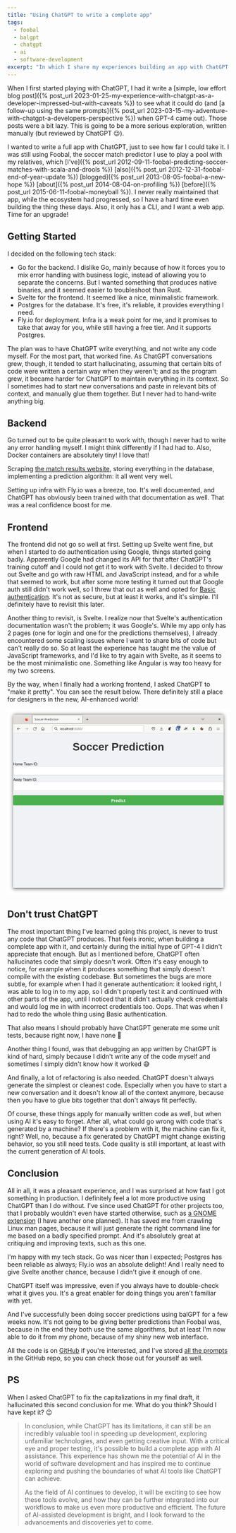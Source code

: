 ```yaml
---
title: "Using ChatGPT to write a complete app"
tags:
  - foobal
  - balgpt
  - chatgpt
  - ai
  - software-development
excerpt: "In which I share my experiences building an app with ChatGPT so I can start annoying my uncle again."
---
```

When I first started playing with ChatGPT, I had it write a [simple, low effort blog post]({% post_url 2023-01-25-my-experience-with-chatgpt-as-a-developer-impressed-but-with-caveats %}) to see what it could do (and [a follow-up using the same prompts]({% post_url 2023-03-15-my-adventure-with-chatgpt-a-developers-perspective %}) when GPT-4 came out). Those posts were a bit lazy. This is going to be a more serious exploration, written manually (but reviewed by ChatGPT 😉).

I wanted to write a full app with ChatGPT, just to see how far I could take it. I was still using Foobal, the soccer match predictor I use to play a pool with my relatives, which [I've]({% post_url 2012-09-11-foobal-predicting-soccer-matches-with-scala-and-drools %}) [also]({% post_url 2012-12-31-foobal-end-of-year-update %}) [blogged]({% post_url 2013-08-05-foobal-a-new-hope %}) [about]({% post_url 2014-08-04-on-profiling %}) [before]({% post_url 2015-06-11-foobal-moneyball %}). I never really maintained that app, while the ecosystem had progressed, so I have a hard time even building the thing these days. Also, it only has a CLI, and I want a web app. Time for an upgrade!

## Getting Started

I decided on the following tech stack:

- Go for the backend. I dislike Go, mainly because of how it forces you to mix error handling with business logic, instead of allowing you to separate the concerns. But I wanted something that produces native binaries, and it seemed easier to troubleshoot than Rust.
- Svelte for the frontend. It seemed like a nice, minimalistic framework.
- Postgres for the database. It's free, it's reliable, it provides everything I need.
- Fly.io for deployment. Infra is a weak point for me, and it promises to take that away for you, while still having a free tier. And it supports Postgres.

The plan was to have ChatGPT write everything, and not write any code myself. For the most part, that worked fine. As ChatGPT conversations grew, though, it tended to start hallucinating, assuming that certain bits of code were written a certain way when they weren't; and as the program grew, it became harder for ChatGPT to maintain everything in its context. So I sometimes had to start new conversations and paste in relevant bits of context, and manually glue them together. But I never had to hand-write anything big.

## Backend

Go turned out to be quite pleasant to work with, though I never had to write any error handling myself. I might think differently if I had had to. Also, Docker containers are absolutely tiny! I love that!

Scraping [the match results website](https://www.fcupdate.nl/voetbalcompetities/nederland/keuken-kampioen-divisie/programma-uitslagen), storing everything in the database, implementing a prediction algorithm: it all went very well.

Setting up infra with Fly.io was a breeze, too. It's well documented, and ChatGPT has obviously been trained with that documentation as well. That was a real confidence boost for me.

## Frontend

The frontend did not go so well at first. Setting up Svelte went fine, but when I started to do authentication using Google, things started going badly. Apparently Google had changed its API for that after ChatGPT's training cutoff and I could not get it to work with Svelte. I decided to throw out Svelte and go with raw HTML and JavaScript instead, and for a while that seemed to work, but after some more testing it turned out that Google auth still didn't work well, so I threw that out as well and opted for [Basic authentication](https://en.wikipedia.org/wiki/Basic_access_authentication). It's not as secure, but at least it works, and it's simple. I'll definitely have to revisit this later.

Another thing to revisit, is Svelte. I realize now that Svelte's authentication documentation wasn't the problem; it was Google's. While my app only has 2 pages (one for login and one for the predictions themselves), I already encountered some scaling issues where I want to share bits of code but can't really do so. So at least the experience has taught me the value of JavaScript frameworks, and I'd like to try again with Svelte, as it seems to be the most minimalistic one. Something like Angular is way too heavy for my two screens.

By the way, when I finally had a working frontend, I asked ChatGPT to "make it pretty". You can see the result below. There definitely still a place for designers in the new, AI-enhanced world!

![A not-very-pretty user interface](/images/2023-05-09-using-chatgpt-to-write-a-complete-app/pretty.png)

## Don't trust ChatGPT

The most important thing I've learned going this project, is never to trust any code that ChatGPT produces. That feels ironic, when building a complete app with it, and certainly during the initial hype of GPT-4 I didn't appreciate that enough. But as I mentioned before, ChatGPT often hallucinates code that simply doesn't work. Often it's easy enough to notice, for example when it produces something that simply doesn't compile with the existing codebase. But sometimes the bugs are more subtle, for example when I had it generate authentication: it looked right, I was able to log in to my app, so I didn't properly test it and continued with other parts of the app, until I noticed that it didn't actually check credentials and would log me in with incorrect credentials too. Oops. That was when I had to redo the whole thing using Basic authentication.

That also means I should probably have ChatGPT generate me some unit tests, because right now, I have none 🙊

Another thing I found, was that debugging an app written by ChatGPT is kind of hard, simply because I didn't write any of the code myself and sometimes I simply didn't know how it worked 😅

And finally, a lot of refactoring is also needed. ChatGPT doesn't always generate the simplest or cleanest code. Especially when you have to start a new conversation and it doesn't know all of the context anymore, because then you have to glue bits together that don't always fit perfectly.

Of course, these things apply for manually written code as well, but when using AI it's easy to forget. After all, what could go wrong with code that's generated by a machine? If there's a problem with it, the machine can fix it, right? Well, no, because a fix generated by ChatGPT might change existing behavior, so you still need tests. Code quality is still important, at least with the current generation of AI tools.

## Conclusion

All in all, it was a pleasant experience, and I was surprised at how fast I got something in production. I definitely feel a lot more productive using ChatGPT than I do without. I've since used ChatGPT for other projects too, that I probably wouldn't even have started otherwise, such as [a GNOME extension](https://extensions.gnome.org/extension/5696/one-window-wonderland) (I have another one planned). It has saved me from crawling Linux man pages, because it will just generate the right command line for me based on a badly specified prompt. And it's absolutely great at critiquing and improving texts, such as this one.

I'm happy with my tech stack. Go was nicer than I expected; Postgres has been reliable as always; Fly.io was an absolute delight! And I really need to give Svelte another chance, because I didn't give it enough of one.

ChatGPT itself was impressive, even if you always have to double-check what it gives you. It's a great enabler for doing things you aren't familiar with yet.

And I've successfully been doing soccer predictions using balGPT for a few weeks now. It's not going to be giving better predictions than Foobal was, because in the end they both use the same algorithms, but at least I'm now able to do it from my phone, because of my shiny new web interface.

All the code is on [GitHub](https://github.com/jqno/balGPT) if you're interested, and I've stored [all the prompts](https://github.com/jqno/balGPT/tree/main/prompts) in the GitHub repo, so you can check those out for yourself as well.

## PS

When I asked ChatGPT to fix the capitalizations in my final draft, it hallucinated this second conclusion for me. What do you think? Should I have kept it? 😉

> In conclusion, while ChatGPT has its limitations, it can still be an incredibly valuable tool in speeding up development, exploring unfamiliar technologies, and even getting creative input. With a critical eye and proper testing, it's possible to build a complete app with AI assistance. This experience has shown me the potential of AI in the world of software development and has inspired me to continue exploring and pushing the boundaries of what AI tools like ChatGPT can achieve.
>
> As the field of AI continues to develop, it will be exciting to see how these tools evolve, and how they can be further integrated into our workflows to make us even more productive and efficient. The future of AI-assisted development is bright, and I look forward to the advancements and discoveries yet to come.
